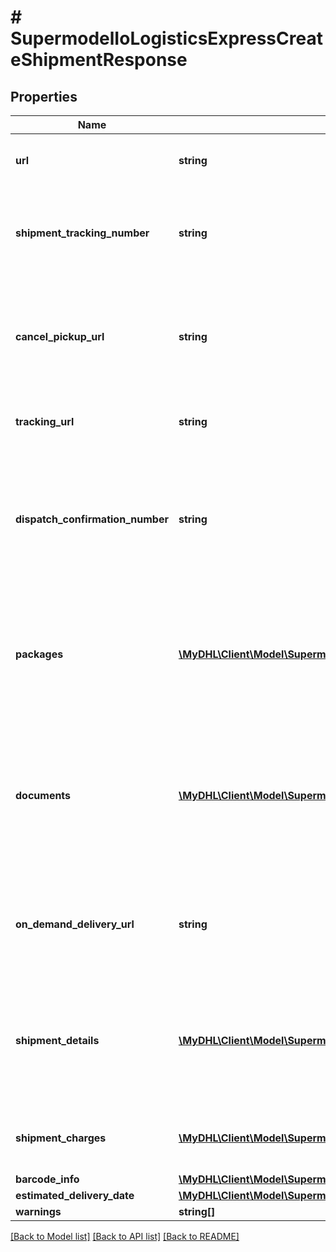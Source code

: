 # # SupermodelIoLogisticsExpressCreateShipmentResponse

## Properties

Name | Type | Description | Notes
------------ | ------------- | ------------- | -------------
**url** | **string** | URL where the request has been sent to | [optional]
**shipment_tracking_number** | **string** | Here you will receive Shipment Identification Number of your package | [optional]
**cancel_pickup_url** | **string** | If you requested pickup for your shipment you can use this URL to cancel the pickup | [optional]
**tracking_url** | **string** | You can use ths URL to track your shipment | [optional]
**dispatch_confirmation_number** | **string** | If you asked for pickup service here you will find Dispach Confirmation Number which identifies your pickup booking | [optional]
**packages** | [**\MyDHL\Client\Model\SupermodelIoLogisticsExpressCreateShipmentResponsePackagesInner[]**](SupermodelIoLogisticsExpressCreateShipmentResponsePackagesInner.md) | Here you can find information for all pieces your shipment is having like Piece Identification Number | [optional]
**documents** | [**\MyDHL\Client\Model\SupermodelIoLogisticsExpressCreateShipmentResponseDocumentsInner[]**](SupermodelIoLogisticsExpressCreateShipmentResponseDocumentsInner.md) | Here you can find all documents created for the shipment like Transport and WaybillDoc labels, Invoice, Receipt | [optional]
**on_demand_delivery_url** | **string** | In this field you will find the On Demand Delivery (ODD) URL link if requested | [optional]
**shipment_details** | [**\MyDHL\Client\Model\SupermodelIoLogisticsExpressCreateShipmentResponseShipmentDetailsInner[]**](SupermodelIoLogisticsExpressCreateShipmentResponseShipmentDetailsInner.md) | Here you can find additional information related to your shipment when you ask for it in the request | [optional]
**shipment_charges** | [**\MyDHL\Client\Model\SupermodelIoLogisticsExpressCreateShipmentResponseShipmentChargesInner[]**](SupermodelIoLogisticsExpressCreateShipmentResponseShipmentChargesInner.md) | Here you can find rates related to your shipment | [optional]
**barcode_info** | [**\MyDHL\Client\Model\SupermodelIoLogisticsExpressCreateShipmentResponseBarcodeInfo**](SupermodelIoLogisticsExpressCreateShipmentResponseBarcodeInfo.md) |  | [optional]
**estimated_delivery_date** | [**\MyDHL\Client\Model\SupermodelIoLogisticsExpressCreateShipmentResponseEstimatedDeliveryDate**](SupermodelIoLogisticsExpressCreateShipmentResponseEstimatedDeliveryDate.md) |  | [optional]
**warnings** | **string[]** |  | [optional]

[[Back to Model list]](../../README.md#models) [[Back to API list]](../../README.md#endpoints) [[Back to README]](../../README.md)
